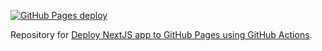 [![GitHub Pages deploy](https://github.com/wozniaklukasz/blog-deploy-nextjs-app-to-github-pages-using-github-actions/actions/workflows/gh-pages.yml/badge.svg)](https://github.com/wozniaklukasz/blog-deploy-nextjs-app-to-github-pages-using-github-actions/actions/workflows/gh-pages.yml)

Repository for [Deploy NextJS app to GitHub Pages using GitHub Actions](https://lukaszwozniak.dev/blog/deploy-nextjs-app-to-github-pages-using-github-actions).
